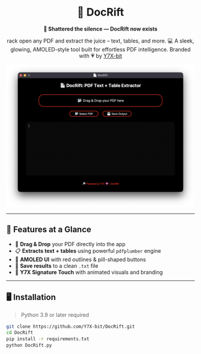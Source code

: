 <div align="center">

# 🧠 DocRift
**🌌 Shattered the silence — DocRift now exists**

rack open any PDF and extract the juice – text, tables, and more.
💻 A sleek, glowing, AMOLED-style tool built for effortless PDF intelligence.
Branded with 💗 by [Y7X-bit](https://github.com/Y7X-bit)

<img src="assets/1.png" alt="DocRift UI" width="700"/>

</div>

---

## 🌟 Features at a Glance

- 📂 **Drag & Drop** your PDF directly into the app  
- 📋 **Extracts text + tables** using powerful `pdfplumber` engine  
- 🖤 **AMOLED UI** with red outlines & pill-shaped buttons  
- 💾 **Save results** to a clean `.txt` file  
- 🔎 **Y7X Signature Touch** with animated visuals and branding

---

## 🖥️ Installation

> Python 3.9 or later required

```bash
git clone https://github.com/Y7X-bit/DocRift.git
cd DocRift
pip install -r requirements.txt
python DocRift.py